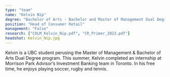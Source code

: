 ```yaml
---
type: "team"
name: "Kelvin Nip"
degree: "Bachelor of Arts - Bachelor and Master of Management Dual Degree | Year 5"
position: "Head of Consumer Retail"
management: "False"
research: ["COLM_Kelvin_Nip.pdf", "CR_Primer_2023.pdf"]
headshot: Kelvin_Nip.jpg
---
```


Kelvin is a UBC student perusing the Master of Management & Bachelor of Arts Dual Degree program. This summer, Kelvin completed an internship at Morrison Park Advisor’s Investment Banking team in Toronto. In his free time, he enjoys playing soccer, rugby and tennis.
